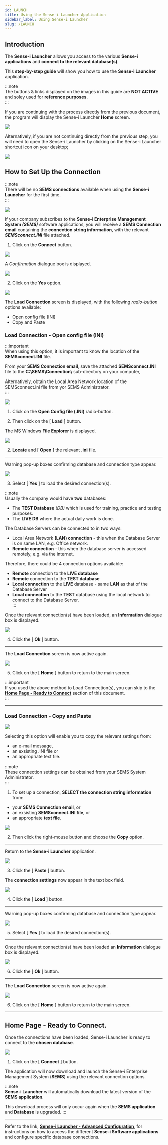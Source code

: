 ```yaml
---
id: LAUNCH
title: Using the Sense-i Launcher Application
sidebar_label: Using Sense-i Launcher
slug: /LAUNCH
---
```


## Introduction  

The **Sense-i Launcher** allows you access to the various **Sense-i applications** and **connect to the relevant database(s)**.

This **step-by-step guide** will show you how to use the **Sense-i Launcher** application.  

:::note  
The buttons & links displayed on the images in this guide are **NOT ACTIVE** and soley used for **reference purposes**.  
:::  

If you are continuing with the process directly from the previous document, the program will display the Sense-i Launcher **Home** screen.  

![](../static/img/docs/LAUNCH/image501.png)  

Alternatively, if you are not continuing directly from the previous step, you will need to open the Sense-i Launcher by clicking on the Sense-i Launcher shortcut icon on your desktop;  

![](../static/img/docs/LAUNCH/launchericon1.png)  

## How to Set Up the Connection  

:::note  
There will be no **SEMS connections** available when using the **Sense-i Launcher** for the first time.  
:::  

![](../static/img/docs/LAUNCH/image503.png)  

If your company subscribes to the **Sense-i Enterprise Management System _(SEMS)_** software applications, you will receive a **SEMS Connection email** containing the **connection string information**, with the relevant _**SEMSconnect.INI**_ file attached.  

1.	Click on the **Connect** button.  

![](../static/img/docs/LAUNCH/image502.png)  

A _Confirmation_ dialogue box is displayed.  

![](../static/img/docs/LAUNCH/image504.png)  

2.	Click on the **Yes** option.  

![](../static/img/docs/LAUNCH/image505.png)  

The **Load Connection** screen is displayed, with the following _radio-button_ options available:  
-	Open config file (INI)
-	Copy and Paste  

### Load Connection - Open config file (INI)  

:::important  
When using this option, it is important to know the location of the **SEMSconnect.INI** file.  

From your **SEMS Connection email**, save the attached **SEMSconnect.INI** file to the **C:\SEMS\Connection\\** sub-directory on your computer,  

Alternatively, obtain the Local Area Network location of the SEMSconnect.ini file from yor SEMS Administrator.  
:::  

![](../static/img/docs/LAUNCH/image15.png)  

1.	Click on the **Open Config file (.INI)** radio-button.  

2.	Then click on the [ **Load** ] button.  

The MS Windows **File Explorer** is displayed.

![](../static/img/docs/LAUNCH/image16.png)  

2.  **Locate** and [ **Open** ] the relevant **.ini** file.  

----

Warning pop-up boxes confirming database and connection type appear.  

![](../static/img/docs/LAUNCH/image18.png)

3.  Select [ **Yes** ] to load the desired connection(s).  

:::note  
Usually the company would have **two** databases:  
- The **TEST Database** _(DB)_ which is used for training, practice and testing purposes.  
- The **LIVE DB** where the actual daily work is done.  

The Database Servers can be connected to in two ways:  
- Local Area Network **(LAN) connection** - this when the Database Server is on same LAN, e.g. Office network.  
- **Remote connection** - this when the database server is accessed remotely, e.g. via the internet.  

Therefore, there could be 4 connection options available:  
- **Remote** connection to the **LIVE database**  
- **Remote** connection to the **TEST database**  
- **Local connection** to the **LIVE** database - same **LAN** as that of the Database Server  
- **Local connection** to the **TEST** database using the local network to connect to the Database Server.  
:::  

Once the relevant connection(s) have been loaded, an **Information** dialogue box is displayed.  

![](../static/img/docs/LAUNCH/image506.png)  

4.  Click the [ **Ok** ] button.  

----

The **Load Connection** screen is now active again.  

![](../static/img/docs/LAUNCH/image23.png)  

5.  Click on the [ **Home** ] button to return to the main screen.  

:::important  
If you used the above method to Load Connection(s), you can skip to the 
**[Home Page - Ready to Connect](https://sense-i.co/docs/LAUNCH#home-page---ready-to-connect)** section of this document.  
:::  

----  
### Load Connection - Copy and Paste

![](../static/img/docs/LAUNCH/image507.png)  

Selecting this option will enable you to copy the relevant settings from:  
- an e-mail message, 
- an exsisting .INI file or 
- an appropriate text file.  

:::note  
These connection settings can be obtained from your SEMS System Administrator.  
:::  

1.	To set up a connection, **SELECT the connection string information** from:  
-   your **SEMS Connection email**, or  
-   an exsisting **SEMSconnect.INI file**, or  
-   an appropriate **text file**.    

![](../static/img/docs/LAUNCH/image200.png)  

2.	Then click the right-mouse button and choose the **Copy** option.  

----

Return to the **Sense-i Launcher** application.  

![](../static/img/docs/LAUNCH/image30.png)  

3.	Click the [ **Paste** ] button.  

The **connection settings** now appear in the text box field.

![](../static/img/docs/LAUNCH/image32.png)  

4.  Click the [ **Load** ] button.  

----

Warning pop-up boxes confirming database and connection type appear.  

![](../static/img/docs/LAUNCH/image18.png)

5.  Select [ **Yes** ] to load the desired connection(s).  

----

Once the relevant connection(s) have been loaded an **Information** dialogue box is displayed.  

![](../static/img/docs/LAUNCH/image506.png)  

6.  Click the [ **Ok** ] button.  

----

The **Load Connection** screen is now active again.  

![](../static/img/docs/LAUNCH/image27.png)  

6.  Click on the [ **Home** ] button to return to the main screen.  

----

## Home Page - Ready to Connect.  

Once the connections have been loaded, Sense-i Launcher is ready to connect to the **chosen database**.  

![](../static/img/docs/LAUNCH/image508.png)  

1. Click on the [ **Connect** ] button.  

The application will now download and launch the Sense-i Enterprise Management System (**SEMS**) using the relevant connection options.

:::note  
**Sense-i Launcher** will automatically download the latest version of the **SEMS application**.  

This download process will only occur again when the **SEMS application** and **Database** is upgraded.
:::  

----

Refer to the link, **[Sense-i Launcher - Advanced Configuration](https://sense-i.co/docs/INSTCONF)**, for instructions on how to access the different **Sense-i Software applications** and configure specific database connections.








